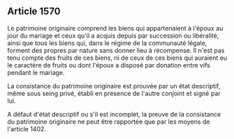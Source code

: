 Article 1570
----
Le patrimoine originaire comprend les biens qui appartenaient à l'époux au jour
du mariage et ceux qu'il a acquis depuis par succession ou libéralité, ainsi que
tous les biens qui, dans le régime de la communauté légale, forment des propres
par nature sans donner lieu à récompense. Il n'est pas tenu compte des fruits de
ces biens, ni de ceux de ces biens qui auraient eu le caractère de fruits ou
dont l'époux a disposé par donation entre vifs pendant le mariage.

La consistance du patrimoine originaire est prouvée par un état descriptif, même
sous seing privé, établi en présence de l'autre conjoint et signé par lui.

A défaut d'état descriptif ou s'il est incomplet, la preuve de la consistance du
patrimoine originaire ne peut être rapportée que par les moyens de l'article
1402.
